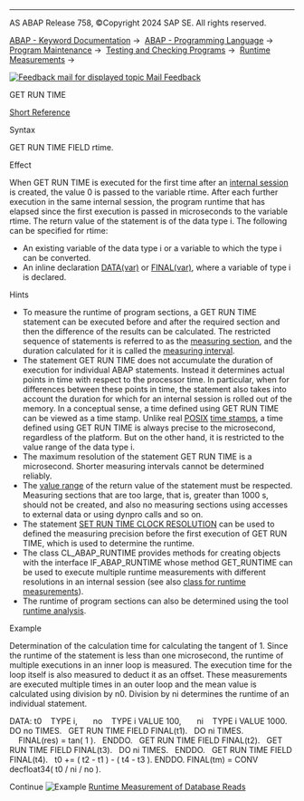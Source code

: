   

* * *

AS ABAP Release 758, ©Copyright 2024 SAP SE. All rights reserved.

[ABAP - Keyword Documentation](javascript:call_link\('abenabap.htm'\)) →  [ABAP - Programming Language](javascript:call_link\('abenabap_reference.htm'\)) →  [Program Maintenance](javascript:call_link\('abenprogram_editing.htm'\)) →  [Testing and Checking Programs](javascript:call_link\('abenabap_tests.htm'\)) →  [Runtime Measurements](javascript:call_link\('abenabap_runtime_measurements.htm'\)) → 

 [![](Mail.gif?object=Mail.gif "Feedback mail for displayed topic") Mail Feedback](mailto:f1_help@sap.com?subject=Feedback%20on%20ABAP%20Documentation&body=Document:%20GET%20RUN%20TIME%2C%20ABAPGET_RUN_TIME%2C%20758%0D%0A%0D%0AError:%0D%0A%0D%0A%0D%0A%0D%0ASuggestion%20for%20improvement:)

GET RUN TIME

[Short Reference](javascript:call_link\('abapget_run_time_shortref.htm'\))

Syntax

GET RUN TIME FIELD rtime.

Effect

When GET RUN TIME is executed for the first time after an [internal session](javascript:call_link\('abeninternal_session_glosry.htm'\) "Glossary Entry") is created, the value 0 is passed to the variable rtime. After each further execution in the same internal session, the program runtime that has elapsed since the first execution is passed in microseconds to the variable rtime. The return value of the statement is of the data type i. The following can be specified for rtime:

-   An existing variable of the data type i or a variable to which the type i can be converted.
-   An inline declaration [DATA(var)](javascript:call_link\('abendata_inline.htm'\)) or [FINAL(var)](javascript:call_link\('abenfinal_inline.htm'\)), where a variable of type i is declared.

Hints

-   To measure the runtime of program sections, a GET RUN TIME statement can be executed before and after the required section and then the difference of the results can be calculated. The restricted sequence of statements is referred to as the [measuring section](javascript:call_link\('abenmeasuring_section_glosry.htm'\) "Glossary Entry"), and the duration calculated for it is called the [measuring interval](javascript:call_link\('abenmeasuring_intervall_glosry.htm'\) "Glossary Entry").
-   The statement GET RUN TIME does not accumulate the duration of execution for individual ABAP statements. Instead it determines actual points in time with respect to the processor time. In particular, when for differences between these points in time, the statement also takes into account the duration for which for an internal session is rolled out of the memory. In a conceptual sense, a time defined using GET RUN TIME can be viewed as a time stamp. Unlike real [POSIX](javascript:call_link\('abenposix_timestamp_glosry.htm'\) "Glossary Entry") [time stamps](javascript:call_link\('abentime_stamp_glosry.htm'\) "Glossary Entry"), a time defined using GET RUN TIME is always precise to the microsecond, regardless of the platform. But on the other hand, it is restricted to the value range of the data type i.
-   The maximum resolution of the statement GET RUN TIME is a microsecond. Shorter measuring intervals cannot be determined reliably.
-   The [value range](javascript:call_link\('abenvalue_range_glosry.htm'\) "Glossary Entry") of the return value of the statement must be respected. Measuring sections that are too large, that is, greater than 1000 s, should not be created, and also no measuring sections using accesses to external data or using dynpro calls and so on.
-   The statement [SET RUN TIME CLOCK RESOLUTION](javascript:call_link\('abapset_run_time_clock_resolution.htm'\)) can be used to defined the measuring precision before the first execution of GET RUN TIME, which is used to determine the runtime.
-   The class CL\_ABAP\_RUNTIME provides methods for creating objects with the interface IF\_ABAP\_RUNTIME whose method GET\_RUNTIME can be used to execute multiple runtime measurements with different resolutions in an internal session (see also [class for runtime measurements](javascript:call_link\('abencl_abap_runtime.htm'\))).
-   The runtime of program sections can also be determined using the tool [runtime analysis](javascript:call_link\('abenruntime_analysis_glosry.htm'\) "Glossary Entry").

Example

Determination of the calculation time for calculating the tangent of 1. Since the runtime of the statement is less than one microsecond, the runtime of multiple executions in an inner loop is measured. The execution time for the loop itself is also measured to deduct it as an offset. These measurements are executed multiple times in an outer loop and the mean value is calculated using division by n0. Division by ni determines the runtime of an individual statement.

DATA: t0    TYPE i,
      no    TYPE i VALUE 100,
      ni    TYPE i VALUE 1000.
DO no TIMES.
  GET RUN TIME FIELD FINAL(t1).
  DO ni TIMES.
    FINAL(res) = tan( 1 ).
  ENDDO.
  GET RUN TIME FIELD FINAL(t2).
  GET RUN TIME FIELD FINAL(t3).
  DO ni TIMES.
  ENDDO.
  GET RUN TIME FIELD FINAL(t4).
  t0 += ( t2 - t1 ) - ( t4 - t3 ).
ENDDO.
FINAL(tm) = CONV decfloat34( t0 / ni / no ).

Continue
![Example](exa.gif "Example") [Runtime Measurement of Database Reads](javascript:call_link\('abenget_run_time_abexa.htm'\))